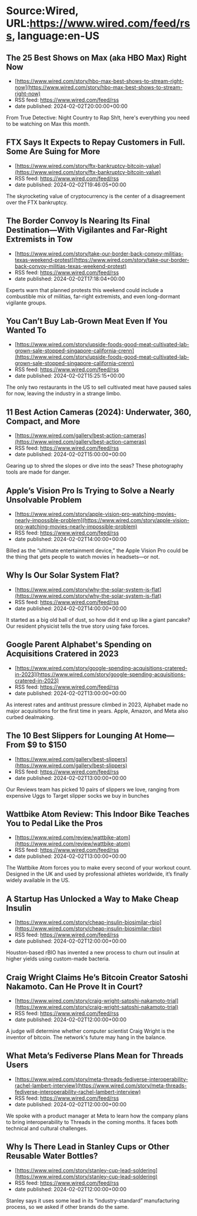 # Source:Wired, URL:https://www.wired.com/feed/rss, language:en-US

## The 25 Best Shows on Max (aka HBO Max) Right Now
 - [https://www.wired.com/story/hbo-max-best-shows-to-stream-right-now](https://www.wired.com/story/hbo-max-best-shows-to-stream-right-now)
 - RSS feed: https://www.wired.com/feed/rss
 - date published: 2024-02-02T20:00:00+00:00

From True Detective: Night Country to Rap Sh!t, here's everything you need to be watching on Max this month.

## FTX Says It Expects to Repay Customers in Full. Some Are Suing for More
 - [https://www.wired.com/story/ftx-bankruptcy-bitcoin-value](https://www.wired.com/story/ftx-bankruptcy-bitcoin-value)
 - RSS feed: https://www.wired.com/feed/rss
 - date published: 2024-02-02T19:46:05+00:00

The skyrocketing value of cryptocurrency is the center of a disagreement over the FTX bankruptcy.

## The Border Convoy Is Nearing Its Final Destination—With Vigilantes and Far-Right Extremists in Tow
 - [https://www.wired.com/story/take-our-border-back-convoy-militias-texas-weekend-protest](https://www.wired.com/story/take-our-border-back-convoy-militias-texas-weekend-protest)
 - RSS feed: https://www.wired.com/feed/rss
 - date published: 2024-02-02T17:18:04+00:00

Experts warn that planned protests this weekend could include a combustible mix of militias, far-right extremists, and even long-dormant vigilante groups.

## You Can’t Buy Lab-Grown Meat Even If You Wanted To
 - [https://www.wired.com/story/upside-foods-good-meat-cultivated-lab-grown-sale-stopped-singapore-california-crenn](https://www.wired.com/story/upside-foods-good-meat-cultivated-lab-grown-sale-stopped-singapore-california-crenn)
 - RSS feed: https://www.wired.com/feed/rss
 - date published: 2024-02-02T15:25:15+00:00

The only two restaurants in the US to sell cultivated meat have paused sales for now, leaving the industry in a strange limbo.

## 11 Best Action Cameras (2024): Underwater, 360, Compact, and More
 - [https://www.wired.com/gallery/best-action-cameras](https://www.wired.com/gallery/best-action-cameras)
 - RSS feed: https://www.wired.com/feed/rss
 - date published: 2024-02-02T15:00:00+00:00

Gearing up to shred the slopes or dive into the seas? These photography tools are made for danger.

## Apple’s Vision Pro Is Trying to Solve a Nearly Unsolvable Problem
 - [https://www.wired.com/story/apple-vision-pro-watching-movies-nearly-impossible-problem](https://www.wired.com/story/apple-vision-pro-watching-movies-nearly-impossible-problem)
 - RSS feed: https://www.wired.com/feed/rss
 - date published: 2024-02-02T14:00:00+00:00

Billed as the “ultimate entertainment device,” the Apple Vision Pro could be the thing that gets people to watch movies in headsets—or not.

## Why Is Our Solar System Flat?
 - [https://www.wired.com/story/why-the-solar-system-is-flat](https://www.wired.com/story/why-the-solar-system-is-flat)
 - RSS feed: https://www.wired.com/feed/rss
 - date published: 2024-02-02T14:00:00+00:00

It started as a big old ball of dust, so how did it end up like a giant pancake? Our resident physicist tells the true story using fake forces.

## Google Parent Alphabet's Spending on Acquisitions Cratered in 2023
 - [https://www.wired.com/story/google-spending-acquisitions-cratered-in-2023](https://www.wired.com/story/google-spending-acquisitions-cratered-in-2023)
 - RSS feed: https://www.wired.com/feed/rss
 - date published: 2024-02-02T13:00:00+00:00

As interest rates and antitrust pressure climbed in 2023, Alphabet made no major acquisitions for the first time in years. Apple, Amazon, and Meta also curbed dealmaking.

## The 10 Best Slippers for Lounging At Home—From $9 to $150
 - [https://www.wired.com/gallery/best-slippers](https://www.wired.com/gallery/best-slippers)
 - RSS feed: https://www.wired.com/feed/rss
 - date published: 2024-02-02T13:00:00+00:00

Our Reviews team has picked 10 pairs of slippers we love, ranging from expensive Uggs to Target slipper socks we buy in bunches

## Wattbike Atom Review: This Indoor Bike Teaches You to Pedal Like the Pros
 - [https://www.wired.com/review/wattbike-atom](https://www.wired.com/review/wattbike-atom)
 - RSS feed: https://www.wired.com/feed/rss
 - date published: 2024-02-02T13:00:00+00:00

The Wattbike Atom forces you to make every second of your workout count. Designed in the UK and used by professional athletes worldwide, it’s finally widely available in the US.

## A Startup Has Unlocked a Way to Make Cheap Insulin
 - [https://www.wired.com/story/cheap-insulin-biosimilar-rbio](https://www.wired.com/story/cheap-insulin-biosimilar-rbio)
 - RSS feed: https://www.wired.com/feed/rss
 - date published: 2024-02-02T12:00:00+00:00

Houston-based rBIO has invented a new process to churn out insulin at higher yields using custom-made bacteria.

## Craig Wright Claims He’s Bitcoin Creator Satoshi Nakamoto. Can He Prove It in Court?
 - [https://www.wired.com/story/craig-wright-satoshi-nakamoto-trial](https://www.wired.com/story/craig-wright-satoshi-nakamoto-trial)
 - RSS feed: https://www.wired.com/feed/rss
 - date published: 2024-02-02T12:00:00+00:00

A judge will determine whether computer scientist Craig Wright is the inventor of bitcoin. The network's future may hang in the balance.

## What Meta’s Fediverse Plans Mean for Threads Users
 - [https://www.wired.com/story/meta-threads-fediverse-interoperability-rachel-lambert-interview](https://www.wired.com/story/meta-threads-fediverse-interoperability-rachel-lambert-interview)
 - RSS feed: https://www.wired.com/feed/rss
 - date published: 2024-02-02T12:00:00+00:00

We spoke with a product manager at Meta to learn how the company plans to bring interoperability to Threads in the coming months. It faces both technical and cultural challenges.

## Why Is There Lead in Stanley Cups or Other Reusable Water Bottles?
 - [https://www.wired.com/story/stanley-cup-lead-soldering](https://www.wired.com/story/stanley-cup-lead-soldering)
 - RSS feed: https://www.wired.com/feed/rss
 - date published: 2024-02-02T12:00:00+00:00

Stanley says it uses some lead in its “industry-standard” manufacturing process, so we asked if other brands do the same.

